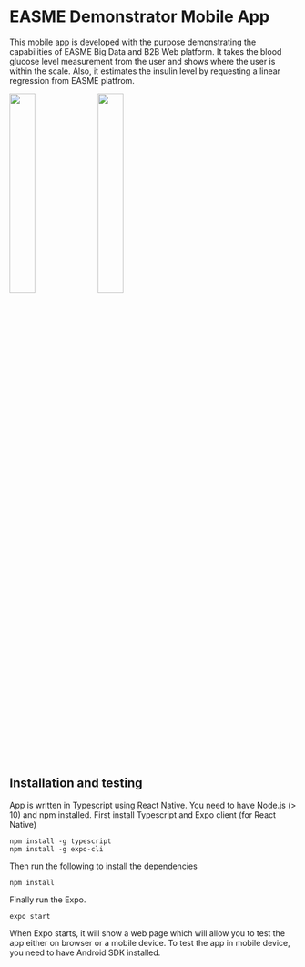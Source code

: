 # EASME Demonstrator Mobile App 

This mobile app is developed with the purpose demonstrating the capabilities of EASME Big Data and B2B Web platform. It takes the blood glucose level measurement from the user and shows where the user is within the scale. Also, it estimates the insulin level by requesting a linear regression from EASME platfrom. 

<img src="https://gitlab-dv.tno.nl/ozsezens/easme-demonstrator/-/raw/master/Screenshot_20200602-134603_Expo.png" width=30%>
<img src="https://gitlab-dv.tno.nl/ozsezens/easme-demonstrator/-/raw/master/Screenshot_20200602-134616_Expo.png" width=30%>

## Installation and testing 
App is written in Typescript using React Native. You need to have Node.js (> 10) and npm installed. First install Typescript and Expo client (for React Native) 
```
npm install -g typescript 
npm install -g expo-cli 
```
Then run the following to install the dependencies
```
npm install
```
Finally run the Expo.
```
expo start
```
When Expo starts, it will show a web page which will allow you to test the app either on browser or a mobile device. To test the app in mobile device, you need to have Android SDK installed. 